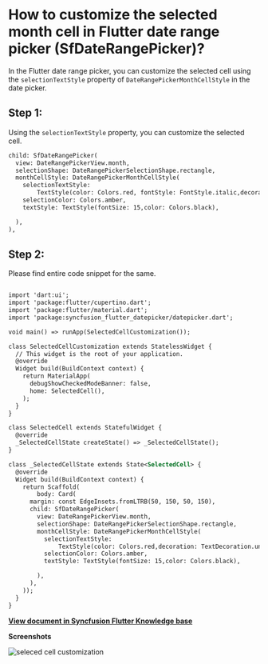 # How to customize the selected month cell in Flutter date range picker (SfDateRangePicker)?

In the Flutter date range picker, you can customize the selected cell using the `selectionTextStyle` property of `DateRangePickerMonthCellStyle` in the date picker.
## Step 1: 
Using the `selectionTextStyle` property, you can customize the selected cell. 

```xml
child: SfDateRangePicker(
  view: DateRangePickerView.month,
  selectionShape: DateRangePickerSelectionShape.rectangle,
  monthCellStyle: DateRangePickerMonthCellStyle(
    selectionTextStyle:
        TextStyle(color: Colors.red, fontStyle: FontStyle.italic,decoration: TextDecoration.underline,),
    selectionColor: Colors.amber,
    textStyle: TextStyle(fontSize: 15,color: Colors.black),

  ),
),
```

## Step 2:
Please find entire code snippet for the same.

```xml

import 'dart:ui';
import 'package:flutter/cupertino.dart';
import 'package:flutter/material.dart';
import 'package:syncfusion_flutter_datepicker/datepicker.dart';

void main() => runApp(SelectedCellCustomization());

class SelectedCellCustomization extends StatelessWidget {
  // This widget is the root of your application.
  @override
  Widget build(BuildContext context) {
    return MaterialApp(
      debugShowCheckedModeBanner: false,
      home: SelectedCell(),
    );
  }
}

class SelectedCell extends StatefulWidget {
  @override
  _SelectedCellState createState() => _SelectedCellState();
}

class _SelectedCellState extends State<SelectedCell> {
  @override
  Widget build(BuildContext context) {
    return Scaffold(
        body: Card(
      margin: const EdgeInsets.fromLTRB(50, 150, 50, 150),
      child: SfDateRangePicker(
        view: DateRangePickerView.month,
        selectionShape: DateRangePickerSelectionShape.rectangle,
        monthCellStyle: DateRangePickerMonthCellStyle(
          selectionTextStyle:
              TextStyle(color: Colors.red,decoration: TextDecoration.underline,),
          selectionColor: Colors.amber,
          textStyle: TextStyle(fontSize: 15,color: Colors.black),

        ),
      ),
    ));
  }
}
```

**[View document in Syncfusion Flutter Knowledge base](https://www.syncfusion.com/kb/11441/how-to-customize-the-selected-month-cell-in-the-flutter-date-range-picker-sfdaterangepicker)**

**Screenshots**

![seleced cell customization](http://www.syncfusion.com/uploads/user/kb/flut/flut-863/flut-863_img1.png)
